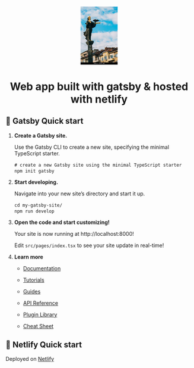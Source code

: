 <p align="center">
    <img alt="Sofia" src="https://raw.githubusercontent.com/sofiadn/iamsof/main/src/images/img.jpeg" width="100" />
  </a>
</p>
<h1 align="center">
  Web app built with gatsby & hosted with netlify 
</h1>

## 🚀 Gatsby Quick start

1.  **Create a Gatsby site.**

    Use the Gatsby CLI to create a new site, specifying the minimal TypeScript starter.

    ```shell
    # create a new Gatsby site using the minimal TypeScript starter
    npm init gatsby
    ```

2.  **Start developing.**

    Navigate into your new site’s directory and start it up.

    ```shell
    cd my-gatsby-site/
    npm run develop
    ```

3.  **Open the code and start customizing!**

    Your site is now running at http://localhost:8000!

    Edit `src/pages/index.tsx` to see your site update in real-time!

4.  **Learn more**

    - [Documentation](https://www.gatsbyjs.com/docs/?utm_source=starter&utm_medium=readme&utm_campaign=minimal-starter-ts)

    - [Tutorials](https://www.gatsbyjs.com/tutorial/?utm_source=starter&utm_medium=readme&utm_campaign=minimal-starter-ts)

    - [Guides](https://www.gatsbyjs.com/tutorial/?utm_source=starter&utm_medium=readme&utm_campaign=minimal-starter-ts)

    - [API Reference](https://www.gatsbyjs.com/docs/api-reference/?utm_source=starter&utm_medium=readme&utm_campaign=minimal-starter-ts)

    - [Plugin Library](https://www.gatsbyjs.com/plugins?utm_source=starter&utm_medium=readme&utm_campaign=minimal-starter-ts)

    - [Cheat Sheet](https://www.gatsbyjs.com/docs/cheat-sheet/?utm_source=starter&utm_medium=readme&utm_campaign=minimal-starter-ts)

## 🚀 Netlify Quick start 

Deployed on [Netlify](https://docs.netlify.com/)